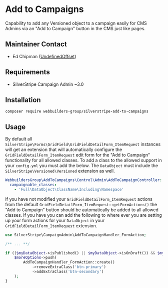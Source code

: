 Add to Campaigns
=================
Capability to add any Versioned object to a campaign easily for CMS Admins via an "Add to Campaign" button in the CMS just like pages.

## Maintainer Contact
* Ed Chipman ([UndefinedOffset](https://github.com/UndefinedOffset))

## Requirements
* SilverStripe Campaign Admin ~3.0


## Installation
```
composer require webbuilders-group/silverstripe-add-to-campaigns
```


## Usage

By default all `SilverStripe\Forms\GridField\GridFieldDetailForm_ItemRequest` instances will get an extension that will automatically configure the `GridFieldDetailForm_ItemRequest` edit form for the "Add to Campaign" functionality for all allowed classes. To add a class to the allowed support in your `config.yml` you must add the below. The `DataObject` must include the `SilverStripe\Versioned\Versioned` extension as well.

```yml
WebbuildersGroup\AddToCampaigns\Control\Admin\AddToCampaignController:
  campaignable_classes:
    - 'Full\DataObject\ClassName\Including\Namespace'
```


If you have not modified your `GridFieldDetailForm_ItemRequest` actions from the default `GridFieldDetailForm_ItemRequest::getFormActions()` the "Add to Campaign" button should be automatically be added to all allowed classes. If you have you can add the following to where ever you are setting up your form actions for your `DataObject` in your `GridFieldDetailForm_ItemRequest` extension.

```php
use SilverStripe\CampaignAdmin\AddToCampaignHandler_FormAction;

/** ... **/

if (($myDataObject->isPublished() || $myDataObject->isOnDraft()) && $myDataObject->canPublish()) {
    $moreOptions->push(
        AddToCampaignHandler_FormAction::create()
            ->removeExtraClass('btn-primary')
            ->addExtraClass('btn-secondary')
    );
}
```
